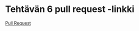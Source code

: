 # Tehtävän 6 pull request -linkki

[Pull Request](https://github.com/anonOstrich/ohtu-miniprojekti/pull/38)
